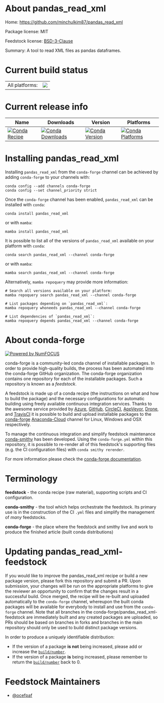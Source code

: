 About pandas_read_xml
=====================

Home: https://github.com/minchulkim87/pandas_read_xml

Package license: MIT

Feedstock license: [BSD-3-Clause](https://github.com/conda-forge/pandas_read_xml-feedstock/blob/main/LICENSE.txt)

Summary: A tool to read XML files as pandas dataframes.

Current build status
====================


<table><tr><td>All platforms:</td>
    <td>
      <a href="https://dev.azure.com/conda-forge/feedstock-builds/_build/latest?definitionId=16298&branchName=main">
        <img src="https://dev.azure.com/conda-forge/feedstock-builds/_apis/build/status/pandas_read_xml-feedstock?branchName=main">
      </a>
    </td>
  </tr>
</table>

Current release info
====================

| Name | Downloads | Version | Platforms |
| --- | --- | --- | --- |
| [![Conda Recipe](https://img.shields.io/badge/recipe-pandas_read_xml-green.svg)](https://anaconda.org/conda-forge/pandas_read_xml) | [![Conda Downloads](https://img.shields.io/conda/dn/conda-forge/pandas_read_xml.svg)](https://anaconda.org/conda-forge/pandas_read_xml) | [![Conda Version](https://img.shields.io/conda/vn/conda-forge/pandas_read_xml.svg)](https://anaconda.org/conda-forge/pandas_read_xml) | [![Conda Platforms](https://img.shields.io/conda/pn/conda-forge/pandas_read_xml.svg)](https://anaconda.org/conda-forge/pandas_read_xml) |

Installing pandas_read_xml
==========================

Installing `pandas_read_xml` from the `conda-forge` channel can be achieved by adding `conda-forge` to your channels with:

```
conda config --add channels conda-forge
conda config --set channel_priority strict
```

Once the `conda-forge` channel has been enabled, `pandas_read_xml` can be installed with `conda`:

```
conda install pandas_read_xml
```

or with `mamba`:

```
mamba install pandas_read_xml
```

It is possible to list all of the versions of `pandas_read_xml` available on your platform with `conda`:

```
conda search pandas_read_xml --channel conda-forge
```

or with `mamba`:

```
mamba search pandas_read_xml --channel conda-forge
```

Alternatively, `mamba repoquery` may provide more information:

```
# Search all versions available on your platform:
mamba repoquery search pandas_read_xml --channel conda-forge

# List packages depending on `pandas_read_xml`:
mamba repoquery whoneeds pandas_read_xml --channel conda-forge

# List dependencies of `pandas_read_xml`:
mamba repoquery depends pandas_read_xml --channel conda-forge
```


About conda-forge
=================

[![Powered by
NumFOCUS](https://img.shields.io/badge/powered%20by-NumFOCUS-orange.svg?style=flat&colorA=E1523D&colorB=007D8A)](https://numfocus.org)

conda-forge is a community-led conda channel of installable packages.
In order to provide high-quality builds, the process has been automated into the
conda-forge GitHub organization. The conda-forge organization contains one repository
for each of the installable packages. Such a repository is known as a *feedstock*.

A feedstock is made up of a conda recipe (the instructions on what and how to build
the package) and the necessary configurations for automatic building using freely
available continuous integration services. Thanks to the awesome service provided by
[Azure](https://azure.microsoft.com/en-us/services/devops/), [GitHub](https://github.com/),
[CircleCI](https://circleci.com/), [AppVeyor](https://www.appveyor.com/),
[Drone](https://cloud.drone.io/welcome), and [TravisCI](https://travis-ci.com/)
it is possible to build and upload installable packages to the
[conda-forge](https://anaconda.org/conda-forge) [Anaconda-Cloud](https://anaconda.org/)
channel for Linux, Windows and OSX respectively.

To manage the continuous integration and simplify feedstock maintenance
[conda-smithy](https://github.com/conda-forge/conda-smithy) has been developed.
Using the ``conda-forge.yml`` within this repository, it is possible to re-render all of
this feedstock's supporting files (e.g. the CI configuration files) with ``conda smithy rerender``.

For more information please check the [conda-forge documentation](https://conda-forge.org/docs/).

Terminology
===========

**feedstock** - the conda recipe (raw material), supporting scripts and CI configuration.

**conda-smithy** - the tool which helps orchestrate the feedstock.
                   Its primary use is in the construction of the CI ``.yml`` files
                   and simplify the management of *many* feedstocks.

**conda-forge** - the place where the feedstock and smithy live and work to
                  produce the finished article (built conda distributions)


Updating pandas_read_xml-feedstock
==================================

If you would like to improve the pandas_read_xml recipe or build a new
package version, please fork this repository and submit a PR. Upon submission,
your changes will be run on the appropriate platforms to give the reviewer an
opportunity to confirm that the changes result in a successful build. Once
merged, the recipe will be re-built and uploaded automatically to the
`conda-forge` channel, whereupon the built conda packages will be available for
everybody to install and use from the `conda-forge` channel.
Note that all branches in the conda-forge/pandas_read_xml-feedstock are
immediately built and any created packages are uploaded, so PRs should be based
on branches in forks and branches in the main repository should only be used to
build distinct package versions.

In order to produce a uniquely identifiable distribution:
 * If the version of a package **is not** being increased, please add or increase
   the [``build/number``](https://docs.conda.io/projects/conda-build/en/latest/resources/define-metadata.html#build-number-and-string).
 * If the version of a package **is** being increased, please remember to return
   the [``build/number``](https://docs.conda.io/projects/conda-build/en/latest/resources/define-metadata.html#build-number-and-string)
   back to 0.

Feedstock Maintainers
=====================

* [@ocefpaf](https://github.com/ocefpaf/)

